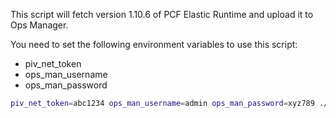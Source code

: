 This script will fetch version 1.10.6 of PCF Elastic Runtime and upload it to Ops Manager.

You need to set the following environment variables to use this script:
  * piv_net_token
  * ops_man_username
  * ops_man_password
  
```bash
piv_net_token=abc1234 ops_man_username=admin ops_man_password=xyz789 ./fetch_elastic_runtime.sh
```